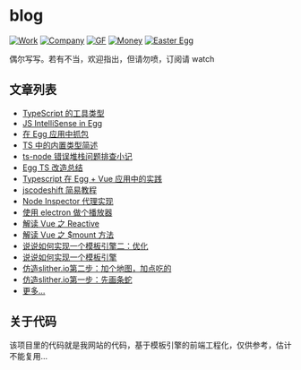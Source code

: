 # blog

[![Work][work-image]](https://wanghx.cn/)
[![Company][company-image]](https://wanghx.cn/)
[![GF][gf-image]](https://wanghx.cn/)
[![Money][money-image]](https://wanghx.cn/)
[![Easter Egg][easter-image]](https://wanghx.cn/)

[work-image]: https://img.shields.io/badge/work-frontend-brightgreen.svg?style=flat-square
[company-image]: https://img.shields.io/badge/company-alibaba-brightgreen.svg?style=flat-square
[gf-image]: https://img.shields.io/badge/girl%20friend-1-brightgreen.svg?style=flat-square
[money-image]: https://img.shields.io/badge/money-none-red.svg?style=flat-square
[easter-image]: https://img.shields.io/badge/easter%20egg-1-brightgreen.svg?style=flat-square

偶尔写写。若有不当，欢迎指出，但请勿喷，订阅请 watch

## 文章列表

- [TypeScript 的工具类型](https://github.com/whxaxes/blog/issues/18)
- [JS IntelliSense in Egg](https://github.com/whxaxes/blog/issues/16)
- [在 Egg 应用中抓包](https://github.com/whxaxes/blog/issues/15)
- [TS 中的内置类型简述](https://github.com/whxaxes/blog/issues/14)
- [ts-node 错误堆栈问题排查小记](https://github.com/whxaxes/blog/issues/13)
- [Egg TS 改造总结](https://github.com/whxaxes/blog/issues/12)
- [Typescript 在 Egg + Vue 应用中的实践](https://github.com/whxaxes/blog/issues/11)
- [jscodeshift 简易教程](https://github.com/whxaxes/blog/issues/10)
- [Node Inspector 代理实现](https://github.com/whxaxes/blog/issues/9)
- [使用 electron 做个播放器](https://github.com/whxaxes/blog/issues/8)
- [解读 Vue 之 Reactive](https://github.com/whxaxes/blog/issues/7)
- [解读 Vue 之 $mount 方法](https://github.com/whxaxes/blog/issues/6)
- [说说如何实现一个模板引擎二：优化](https://github.com/whxaxes/blog/issues/5)
- [说说如何实现一个模板引擎](https://github.com/whxaxes/blog/issues/4)
- [仿造slither.io第二步：加个地图，加点吃的](https://github.com/whxaxes/blog/issues/2)
- [仿造slither.io第一步：先画条蛇](https://github.com/whxaxes/blog/issues/1)
- [更多...](https://wanghx.cn/blog)

## 关于代码

该项目里的代码就是我网站的代码，基于模板引擎的前端工程化，仅供参考，估计不能复用...

